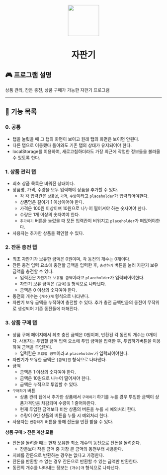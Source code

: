 <p align="middle" >
  <img width="100px;" src="https://github.com/woowacourse/javascript-vendingmachine-precourse/blob/main/images/beverage_icon.png?raw=true"/>
</p>
<h1 align="middle">자판기</h1>

## 🎮 프로그램 설명

상품 관리, 잔돈 충전, 상품 구매가 가능한 자판기 프로그램

---

## 📝 기능 목록
### 0. 공통 
- 탭을 눌렀을 때 그 탭의 화면이 보이고 원래 탭의 화면은 보이면 안된다.
- 다른 탭으로 이동했다 돌아와도 기존 탭의 상태가 유지되어야 한다.
- localStorage를 이용하여, 새로고침하더라도 가장 최근에 작업한 정보들을 불러올 수 있도록 한다.
### 1. 상품 관리 탭
- 최초 상품 목록은 비워진 상태이다.
- 상품명, 가격, 수량을 모두 입력해야 상품을 추가할 수 있다.
    - 각 각 입력칸은 `상품명`, `가격`, `수량`이라고 `placeholder`가 입력되어야한다.
    - 상품명은 길이가 1 이상이어야 한다.
    - 가격은 100원 이상이며 10원으로 나누어 떨어져야 하는 숫자여야 한다.
    - 수량은 1개 이상의 숫자여야 한다.
    - `추가하기` 버튼을 눌렀을 때 모든 입력칸이 비워지고 `placeholder`가 떠있어야한다.
- 사용자는 추가한 상품을 확인할 수 있다.
### 2. 잔돈 충전 탭
- 최초 자판기가 보유한 금액은 0원이며, 각 동전의 개수는 0개이다.
- 잔돈 충전 입력 요소에 충전할 금액을 입력한 후, `충전하기` 버튼을 눌러 자판기 보유 금액을 충전할 수 있다.
    - 입력칸은 `자판기가 보유할 금액`이라고 `placeholder`가 입력되어야한다.
    - 자판기 보유 금액은 `{금액}원` 형식으로 나타낸다.
    - 금액은 0 이상의 숫자여야 한다.
- 동전의 개수는 `{개수}개` 형식으로 나타낸다.
- 자판기 보유 금액을 누적하여 충전할 수 있다. 추가 충전 금액만큼의 동전이 무작위로 생성되어 기존 동전들에 더해진다.
### 3. 상품 구매 탭
- 상품 구매 페이지에서 최초 충전 금액은 0원이며, 반환된 각 동전의 개수는 0개이다.
사용자는 투입할 금액 입력 요소에 투입 금액을 입력한 후, 투입하기버튼을 이용하여 금액을 투입한다.
    - 입력칸은 `투입할 금액`이라고 `placeholder`가 입력되어야한다.
- 자판기가 보유한 금액은 `{금액}원` 형식으로 나타낸다.
- 금액
    - 금액은 1 이상의 숫자여야 한다.
    - 금액은 10원으로 나누어 떨어져야 한다.
    - 금액은 누적으로 투입할 수 있다.
- `구매하기` 버튼
    - 상품 관리 탭에서 추가한 상품에서 `구매하기` 하기를 누를 경우 투입한 금액이 상품가격만큼 차감되며 수량이 1 줄어야한다.
    - 현재 투입한 금액보다 비싼 상품의 버튼을 누를 시 예외처리 한다.
    - 수량이 0인 상품의 버튼을 누를 시 예외처리 한다.
- 사용자는 `반환하기` 버튼을 통해 잔돈을 반환 받을 수 있다.

**상품 구매 > 잔돈 계산 모듈**
- 잔돈을 돌려줄 때는 현재 보유한 최소 개수의 동전으로 잔돈을 돌려준다.
    - 잔돈보다 작은 금액 중 가장 큰 금액의 동전부터 사용한다.
- 지폐를 잔돈으로 반환하는 경우는 없다고 가정한다.
- 잔돈을 반환할 수 없는 경우 잔돈으로 반환할 수 있는 금액만 반환한다.
- 동전의 개수를 나타내는 정보는 `{개수}개` 형식으로 나타낸다.